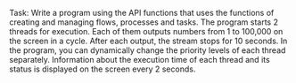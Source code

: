 Task:
Write a program using the API functions that uses the functions of creating and managing flows, processes and tasks.
The program starts 2 threads for execution. Each of them outputs numbers from 1 to 100,000 on the screen in a cycle. 
After each output, the stream stops for 10 seconds. 
In the program, you can dynamically change the priority levels of each thread separately. 
Information about the execution time of each thread and its status is displayed on the screen every 2 seconds.
